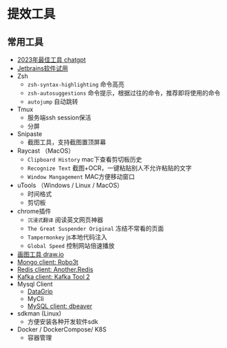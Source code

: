 # 提效工具

## 常用工具

- [2023年最佳工具 chatgpt](https://chat.zhile.io/)
- [Jetbrains软件试用](https://shimo.im/docs/WY3hd8Jt8KHgvVty/read)
- Zsh
    * `zsh-syntax-highlighting` 命令高亮
    * `zsh-autosuggestions` 命令提示，根据过往的命令，推荐即将使用的命令
    * `autojump` 自动跳转
- Tmux
    * 服务端ssh session保活
    * 分屏
- Snipaste
    * 截图工具，支持截图置顶屏幕
- Raycast （MacOS）
    * `Clipboard History` mac下查看剪切板历史
    * `Recognize Text` 截图+OCR，一键粘贴别人不允许粘贴的文字 
    * `Window Mangagement` MAC方便移动窗口
- uTools （Windows / Linux / MacOS）
    * 时间格式
    * 剪切板
- chrome插件
    * `沉浸式翻译` 阅读英文网页神器
    * `The Great Suspender Original` 冻结不常看的页面
    * `Tampermonkey` js本地代码注入
    * `Global Speed` 控制网站倍速播放 
- [画图工具 draw.io](https://github.com/jgraph/drawio-desktop/releases)
- [Mongo client: Robo3t](https://robomongo.org/download)
- [Redis client: Another.Redis](https://github.com/qishibo/AnotherRedisDesktopManager)
- [Kafka client: Kafka Tool 2](https://www.kafkatool.com/) 
- Mysql Client
    - [DataGrip](https://www.jetbrains.com/datagrip/) 
    - MyCli
    - [MySQL client: dbeaver](https://github.com/dbeaver/dbeaver) 
- sdkman (Linux)
    * 方便安装各种开发软件sdk
- Docker / DockerCompose/ K8S
    * 容器管理
